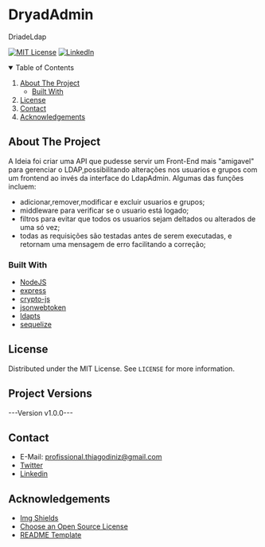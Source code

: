 ﻿# DryadAdmin
DriadeLdap

[![MIT License][license-shield]][license-url]
[![LinkedIn][linkedin-shield]][linkedin-url]
<!-- TABLE OF CONTENTS -->
<details open="open">
  <summary>Table of Contents</summary>
  <ol>
    <li>
      <a href="#about-the-project">About The Project</a>
      <ul>
        <li><a href="#built-with">Built With</a></li>
      </ul>
    </li>
    <li><a href="#license">License</a></li>
    <li><a href="#contact">Contact</a></li>
    <li><a href="#acknowledgements">Acknowledgements</a></li>
  </ol>
</details>



<!-- ABOUT THE PROJECT -->
## About The Project

A Ideia foi criar uma API que pudesse servir um Front-End mais "amigavel" para gerenciar
o LDAP,possibilitando alterações nos usuarios e grupos com um frontend ao invés da interface
do LdapAdmin. Algumas das funções incluem:
  - adicionar,remover,modificar e excluir usuarios e grupos; 
  - middleware para verificar se o usuario está logado;
  - filtros para evitar que todos os usuarios sejam deltados ou alterados de uma só vez;
  - todas as requisições são testadas antes de serem executadas, e retornam uma mensagem de erro
  facilitando a correção;
  
  
  
### Built With

* [NodeJS](https://nodejs.org/en/)
* [express](https://expressjs.com/)
* [crypto-js](https://www.npmjs.com/package/crypto-js)
* [jsonwebtoken](https://www.npmjs.com/package/jsonwebtoken)
* [ldapts](https://github.com/ldapts/ldapts)
* [sequelize](https://sequelize.org/)

<!-- LICENSE -->
## License

Distributed under the MIT License. See `LICENSE` for more information.


<!-- PROJECT VERSIONS -->
## Project Versions
---Version v1.0.0---


<!-- CONTACT -->
## Contact
- E-Mail: profissional.thiagodiniz@gmail.com 
- [Twitter](https://twitter.com/your_username)
- [Linkedin](https://www.linkedin.com/in/thiagodinizdasilva/)


<!-- ACKNOWLEDGEMENTS -->
## Acknowledgements
* [Img Shields](https://shields.io)
* [Choose an Open Source License](https://choosealicense.com)
* [README Template](https://github.com/othneildrew/Best-README-Template/blob/master/README.md#contact)

<!-- MARKDOWN LINKS & IMAGES -->
[license-shield]: https://img.shields.io/github/license/othneildrew/Best-README-Template.svg?style=for-the-badge
[license-url]: https://github.com/othneildrew/Best-README-Template/blob/master/LICENSE.txt
[linkedin-shield]: https://img.shields.io/badge/-LinkedIn-black.svg?style=for-the-badge&logo=linkedin&colorB=555
[linkedin-url]: https://www.linkedin.com/in/thiagodinizdasilva/
